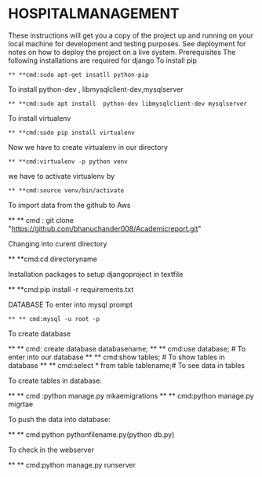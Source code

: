 # HOSPITALMANAGEMENT

These instructions will get you a copy of the project up and running on your local machine for development and testing purposes. See deployment for notes on how to deploy the project on a live system.
Prerequisites
The following installations are required for django
To install pip

    ** **cmd:sudo apt-get insatll python-pip

To install python-dev , libmysqlclient-dev,mysqlserver

    ** **cmd:sudo apt install  python-dev libmysqlclient-dev mysqlserver

To install virtualenv

    ** **cmd:sudo pip install virtualenv 

Now we have to create virtualenv in our directory

    ** **cmd:virtualenv -p python venv

we have to activate virtualenv by

    ** **cmd:source venv/bin/activate

To import data from the github to Aws

   ** ** cmd : git clone "https://github.com/bhanuchander008/Academicreport.git"

Changing into curent directory

   ** **cmd:cd directoryname

Installation packages to setup djangoproject in textfile

  ** **cmd:pip install -r requirements.txt

DATABASE
To enter into mysql prompt

    ** ** cmd:mysql -u root -p

To create database

 ** ** cmd: create database databasename;
 ** ** cmd:use database; # To enter into our database
 ** ** cmd:show tables;  # To show tables in database
 ** ** cmd:select * from table tablename;# To see data in tables

To create tables in database:

 ** **  cmd :python manage.py mkaemigrations
 ** **  cmd:python manage.py migrtae

To push the data into database:

 ** **  cmd:python pythonfilename.py(python db.py)

To check in the webserver

 ** ** cmd:python manage.py runserver
